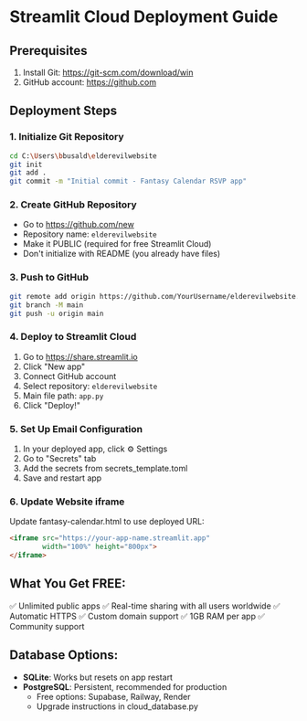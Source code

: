 # Streamlit Cloud Deployment Guide

## Prerequisites
1. Install Git: https://git-scm.com/download/win
2. GitHub account: https://github.com

## Deployment Steps

### 1. Initialize Git Repository
```bash
cd C:\Users\bbusald\elderevilwebsite
git init
git add .
git commit -m "Initial commit - Fantasy Calendar RSVP app"
```

### 2. Create GitHub Repository
- Go to https://github.com/new
- Repository name: `elderevilwebsite`
- Make it PUBLIC (required for free Streamlit Cloud)
- Don't initialize with README (you already have files)

### 3. Push to GitHub
```bash
git remote add origin https://github.com/YourUsername/elderevilwebsite.git
git branch -M main
git push -u origin main
```

### 4. Deploy to Streamlit Cloud
1. Go to https://share.streamlit.io
2. Click "New app"
3. Connect GitHub account
4. Select repository: `elderevilwebsite`
5. Main file path: `app.py`
6. Click "Deploy!"

### 5. Set Up Email Configuration
1. In your deployed app, click ⚙️ Settings
2. Go to "Secrets" tab
3. Add the secrets from secrets_template.toml
4. Save and restart app

### 6. Update Website iframe
Update fantasy-calendar.html to use deployed URL:
```html
<iframe src="https://your-app-name.streamlit.app" 
        width="100%" height="800px">
</iframe>
```

## What You Get FREE:
✅ Unlimited public apps
✅ Real-time sharing with all users worldwide
✅ Automatic HTTPS
✅ Custom domain support
✅ 1GB RAM per app
✅ Community support

## Database Options:
- **SQLite**: Works but resets on app restart
- **PostgreSQL**: Persistent, recommended for production
  - Free options: Supabase, Railway, Render
  - Upgrade instructions in cloud_database.py